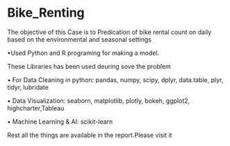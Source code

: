 # Bike_Renting
The objective of this Case is to Predication of bike rental count on daily based on the environmental and seasonal settings

•Used Python and R programing for making a model.

These Libraries has been used deuring sove the problem

•	For Data Cleaning in python: pandas, numpy, scipy, dplyr, data.table, plyr, tidyr, lubridate

•	Data Visualization: seaborn, matplotlib, plotly, bokeh, ggplot2, highcharter,Tableau

•	Machine Learning & AI: scikit-learn

Rest all the things are available in the report.Please visit it


